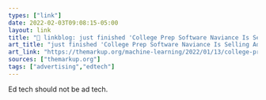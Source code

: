 ```yaml
---
types: ["link"]
date: 2022-02-03T09:08:15-05:00
layout: link
title: "🔗 linkblog: just finished 'College Prep Software Naviance Is Selling Advertising Access to Millions of Students – The Markup'"
art_title: "just finished 'College Prep Software Naviance Is Selling Advertising Access to Millions of Students – The Markup"
art_link: "https://themarkup.org/machine-learning/2022/01/13/college-prep-software-naviance-is-selling-advertising-access-to-millions-of-students"
sources: ["themarkup.org"]
tags: ["advertising","edtech"]
---
```

Ed tech should not be ad tech.
